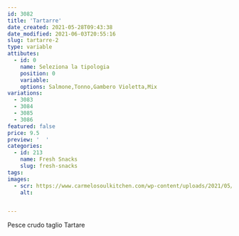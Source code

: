 ```yaml
---
id: 3082
title: 'Tartarre'
date_created: 2021-05-28T09:43:38
date_modified: 2021-06-03T20:55:16
slug: tartarre-2
type: variable
attibutes: 
  - id: 0
    name: Seleziona la tipologia
    position: 0
    variable: 
    options: Salmone,Tonno,Gambero Violetta,Mix
variations:
  - 3083
  - 3084
  - 3085
  - 3086
featured: false
price: 9.5
preview: '  '
categories: 
  - id: 213
    name: Fresh Snacks
    slug: fresh-snacks
tags: 
images: 
  - scr: https://www.carmelosoulkitchen.com/wp-content/uploads/2021/05/TARTARE-fs8.png
    alt: 


---
```


<p class="p1">Pesce crudo taglio Tartare</p>

